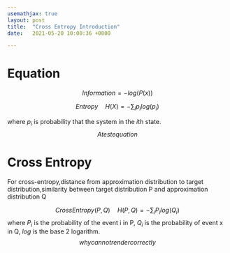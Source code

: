 ```yaml
---
usemathjax: true
layout: post
title:  "Cross Entropy Introduction"
date:   2021-05-20 10:00:36 +0000

---
```


# Equation

$$
Information = -log(P(x))
$$

$$
Entropy\quad H(X) = -\sum_i p_i log(p_i)
$$

where $p_i$ is probability that the system in the $i$th state.
$$
A test equation
$$


# Cross Entropy

For cross-entropy,distance from approximation distribution to target distribution,similarity between target distribution P and approximation distribution Q


$$
CrossEntropy(P,Q)\quad H(P,Q) = -\sum_i P_i log(Q_i)
$$
where $P_i$ is the probability of the event i in P, $Q_i$ is the probability of event x in Q, $log$ is the base 2 logarithm.
$$
why cannot render correctly
$$
